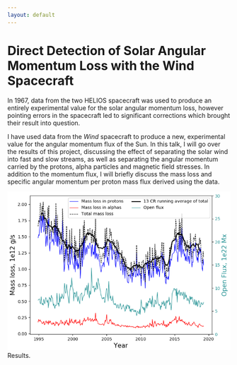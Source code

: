 ```yaml
---
layout: default
---
```


# Direct Detection of Solar Angular Momentum Loss with the Wind Spacecraft

In 1967, data from the two HELIOS spacecraft was used to produce an entirely experimental value for the solar angular momentum loss, however pointing errors in the spacecraft led to significant corrections which brought their result into question.

I have used data from the *Wind* spacecraft to produce a new, experimental value for the angular momentum flux of the Sun. In this talk, I will go over the results of this project, discussing the effect of separating the solar wind into fast and slow streams, as well as separating the angular momentum carried by the protons, alpha particles and magnetic field stresses. In addition to the momentum flux, I will briefly discuss the mass loss and specific angular momentum per proton mass flux derived using the data.

<img src="/assets/img/solar/massloss.png" alt="massloss.png">
Results.
